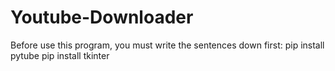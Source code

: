 # Youtube-Downloader
Before use this program, you must write the sentences down first:
pip install pytube
pip install tkinter
